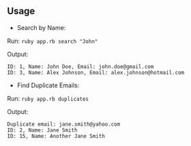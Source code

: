 ## Usage
- Search by Name:

Run: `ruby app.rb search "John"`

Output:
```
ID: 1, Name: John Doe, Email: john.doe@gmail.com
ID: 3, Name: Alex Johnson, Email: alex.johnson@hotmail.com
```

- Find Duplicate Emails:

Run: `ruby app.rb duplicates`

Output:
```
Duplicate email: jane.smith@yahoo.com
ID: 2, Name: Jane Smith
ID: 15, Name: Another Jane Smith
```